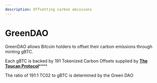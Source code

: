 ```yaml
---
description: Offsetting carbon emissions
---
```


# GreenDAO

GreenDAO allows Bitcoin holders to offset their carbon emissions through minting gBTC.&#x20;

Each gBTC is backed by 191 Tokenized Carbon Offsets supplied by [**The Toucan Protocol**](https://docs.toucan.earth/protocol/introduction/overview)****

The ratio of 191:1 TC02 to gBTC is determined by the Green DAO
